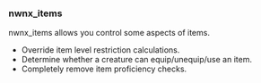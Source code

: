 ### nwnx_items

nwnx_items allows you control some aspects of items.
* Override item level restriction calculations.
* Determine whether a creature can equip/unequip/use an item.
* Completely remove item proficiency checks.

